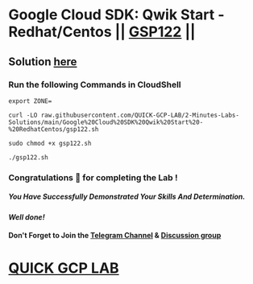 # Google Cloud SDK: Qwik Start - Redhat/Centos || [GSP122](https://www.cloudskillsboost.google/focuses/986?parent=catalog) ||

## Solution [here](https://youtu.be/iXzl-wQYizs)

### Run the following Commands in CloudShell

```
export ZONE=
```
```
curl -LO raw.githubusercontent.com/QUICK-GCP-LAB/2-Minutes-Labs-Solutions/main/Google%20Cloud%20SDK%20Qwik%20Start%20-%20RedhatCentos/gsp122.sh

sudo chmod +x gsp122.sh

./gsp122.sh
```

### Congratulations 🎉 for completing the Lab !

##### *You Have Successfully Demonstrated Your Skills And Determination.*

#### *Well done!*

#### Don't Forget to Join the [Telegram Channel](https://t.me/QuickGcpLab) & [Discussion group](https://t.me/QuickGcpLabChats)

# [QUICK GCP LAB](https://www.youtube.com/@quickgcplab)
